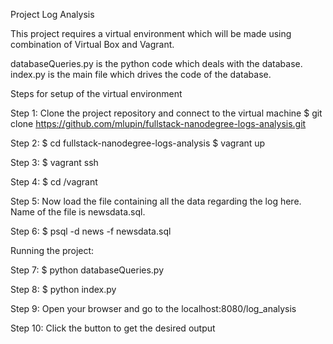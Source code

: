 Project Log Analysis

This project requires a virtual environment which will be made using combination of Virtual Box and Vagrant.

databaseQueries.py is the python code which deals with the database. index.py is the main file which drives the code of the database.

Steps for setup of the virtual environment

Step 1: Clone the project repository and connect to the virtual machine $ git clone https://github.com/mlupin/fullstack-nanodegree-logs-analysis.git

Step 2: $ cd fullstack-nanodegree-logs-analysis $ vagrant up

Step 3: $ vagrant ssh

Step 4: $ cd /vagrant

Step 5: Now load the file containing all the data regarding the log here. Name of the file is newsdata.sql.

Step 6: $ psql -d news -f newsdata.sql

Running the project:

Step 7: $ python databaseQueries.py

Step 8: $ python index.py

Step 9: Open your browser and go to the localhost:8080/log_analysis

Step 10: Click the button to get the desired output
